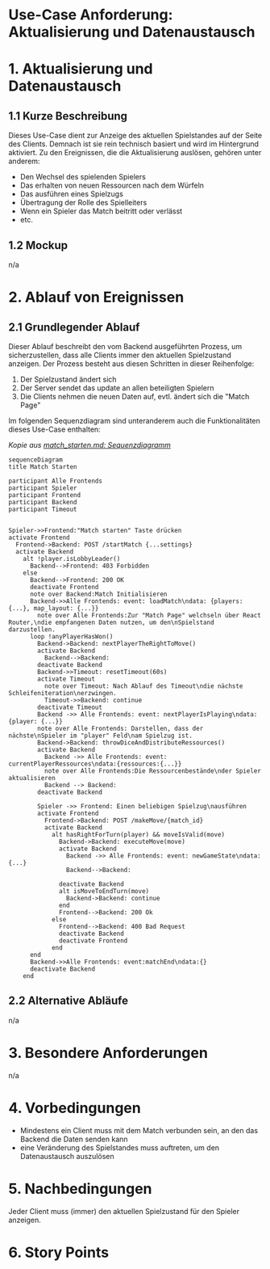 # Use-Case Anforderung: Aktualisierung und Datenaustausch

# 1. Aktualisierung und Datenaustausch

## 1.1 Kurze Beschreibung
Dieses Use-Case dient zur Anzeige des aktuellen Spielstandes auf der Seite des Clients. Demnach ist sie rein technisch basiert und wird im Hintergrund aktiviert. 
Zu den Ereignissen, die die Aktualisierung auslösen, gehören unter anderem:
- Den Wechsel des spielenden Spielers
- Das erhalten von neuen Ressourcen nach dem Würfeln
- Das ausführen eines Spielzugs
- Übertragung der Rolle des Spielleiters
- Wenn ein Spieler das Match beitritt oder verlässt
- etc.

## 1.2 Mockup 
n/a

# 2. Ablauf von Ereignissen

## 2.1 Grundlegender Ablauf
Dieser Ablauf beschreibt den vom Backend ausgeführten Prozess, um sicherzustellen, dass alle Clients immer den aktuellen Spielzustand anzeigen. Der Prozess besteht aus diesen Schritten in dieser Reihenfolge:
1. Der Spielzustand ändert sich
2. Der Server sendet das update an allen beteiligten Spielern
3. Die Clients nehmen die neuen Daten auf, evtl. ändert sich die "Match Page"

Im folgenden Sequenzdiagram sind unteranderem auch die Funktionalitäten dieses Use-Case enthalten:

*Kopie aus [match_starten.md: Sequenzdiagramm](./../match_starten/match_starten.md#sequenzdiagramm)*
```mermaid
sequenceDiagram
title Match Starten

participant Alle Frontends
participant Spieler
participant Frontend
participant Backend
participant Timeout


Spieler->>Frontend:"Match starten" Taste drücken
activate Frontend
  Frontend->Backend: POST /startMatch {...settings}
  activate Backend
    alt !player.isLobbyLeader()
      Backend-->Frontend: 403 Forbidden
    else
      Backend-->Frontend: 200 OK
      deactivate Frontend
      note over Backend:Match Initialisieren
      Backend->>Alle Frontends: event: loadMatch\ndata: {players: {...}, map_layout: {...}}
        note over Alle Frontends:Zur "Match Page" welchseln über React Router,\ndie empfangenen Daten nutzen, um den\nSpielstand darzustellen.
      loop !anyPlayerHasWon()
        Backend->Backend: nextPlayerTheRightToMove()
        activate Backend
          Backend-->Backend:
        deactivate Backend
        Backend->>Timeout: resetTimeout(60s)
        activate Timeout
          note over Timeout: Nach Ablauf des Timeout\ndie nächste Schleifeniteration\nerzwingen.
          Timeout->>Backend: continue
        deactivate Timeout
        Backend ->> Alle Frontends: event: nextPlayerIsPlaying\ndata: {player: {...}}
        note over Alle Frontends: Darstellen, dass der nächste\nSpieler im "player" Feld\nam Spielzug ist.
        Backend->Backend: throwDiceAndDistributeRessources()
        activate Backend
          Backend ->> Alle Frontends: event: currentPlayerRessources\ndata:{ressources:{...}}
          note over Alle Frontends:Die Ressourcenbestände\nder Spieler aktualisieren
          Backend --> Backend:
        deactivate Backend
        
        Spieler ->> Frontend: Einen beliebigen Spielzug\nausführen
        activate Frontend
          Frontend->Backend: POST /makeMove/{match_id}
          activate Backend
            alt hasRightForTurn(player) && moveIsValid(move)
              Backend->Backend: executeMove(move)
              activate Backend
                Backend ->> Alle Frontends: event: newGameState\ndata: {...}
                Backend-->Backend:
                
              deactivate Backend
              alt isMoveToEndTurn(move)
                Backend->Backend: continue
              end
              Frontend-->Backend: 200 Ok
            else
              Frontend-->Backend: 400 Bad Request
              deactivate Backend
              deactivate Frontend
            end
      end
      Backend->>Alle Frontends: event:matchEnd\ndata:{}
      deactivate Backend
    end
```

## 2.2 Alternative Abläufe
n/a

# 3. Besondere Anforderungen
n/a

# 4. Vorbedingungen
- Mindestens ein Client muss mit dem Match verbunden sein, an den das Backend die Daten senden kann
- eine Veränderung des Spielstandes muss auftreten, um den Datenaustausch auszulösen

# 5. Nachbedingungen
Jeder Client muss (immer) den aktuellen Spielzustand für den Spieler anzeigen.

# 6. Story Points
